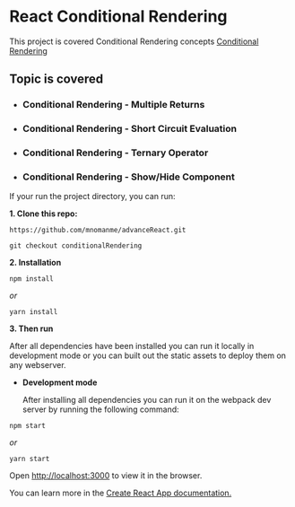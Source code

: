 # React Conditional Rendering

This project is covered Conditional Rendering concepts [Conditional Rendering]()

## Topic is covered

- ### Conditional Rendering - Multiple Returns

- ### Conditional Rendering - Short Circuit Evaluation

- ### Conditional Rendering - Ternary Operator

- ### Conditional Rendering - Show/Hide Component

If your run the project directory, you can run:

**1. Clone this repo:**

```git
https://github.com/mnomanme/advanceReact.git
```

```git
git checkout conditionalRendering
```

**2. Installation**

```npm
npm install
```

_or_

```yarn
yarn install
```

**3. Then run**

After all dependencies have been installed you can run it locally in development mode or you can built out the static assets to deploy them on any webserver.

- **Development mode**

  After installing all dependencies you can run it on the webpack dev server by running the following command:

```npm
npm start
```

_or_

```yarn
yarn start
```

Open <http://localhost:3000> to view it in the browser.

You can learn more in the [Create React App documentation.](https://create-react-app.dev/docs/getting-started/)

